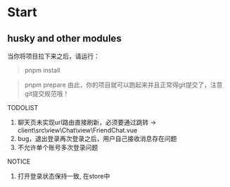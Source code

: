 # Start
## husky and other modules
当你将项目拉下来之后，请运行：
> pnpm install

> pnpm prepare
由此，你的项目就可以跑起来并且正常得git提交了，注意git提交规范哦！

TODOLIST
1. 聊天页未实现url路由直接刷新，必须要通过跳转 -> client\src\view\Chat\view\FriendChat.vue
2. bug，退出登录再次登录之后，用户自己接收消息存在问题
3. 不允许单个账号多次登录问题

NOTICE
1. 打开登录状态保持一致, 在store中
